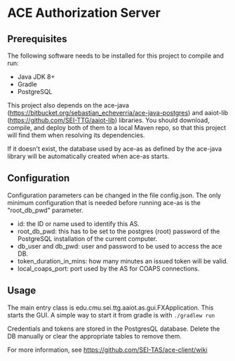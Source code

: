 # ACE Authorization Server

## Prerequisites
The following software needs to be installed for this project to compile and run:
* Java JDK 8+
* Gradle
* PostgreSQL

This project also depends on the ace-java (https://bitbucket.org/sebastian_echeverria/ace-java-postgres) and aaiot-lib (https://github.com/SEI-TTG/aaiot-lib) libraries. You should download, compile, and deploy both of them to a local Maven repo, so that this project will find them when resolving its dependencies.

If it doesn't exist, the database used by ace-as as defined by the ace-java library will be automatically created when ace-as starts.
 
## Configuration
Configuration parameters can be changed in the file config.json. The only minimum configuration that is needed before running ace-as is the "root_db_pwd" parameter. 

 * id: the ID or name used to identify this AS.
 * root_db_pwd: this has to be set to the postgres (root) password of the PostgreSQL installation of the current computer.
 * db_user and db_pwd: user and password to be used to access the ace DB.
 * token_duration_in_mins: how many minutes an issued token will be valid.
 * local_coaps_port: port used by the AS for COAPS connections.
 
## Usage
The main entry class is edu.cmu.sei.ttg.aaiot.as.gui.FXApplication. This starts the GUI. A simple way to start it from gradle is with `./gradlew run` 

Credentials and tokens are stored in the PostgresQL database. Delete the DB manually or clear the appropriate tables to remove them.

For more information, see https://github.com/SEI-TAS/ace-client/wiki
